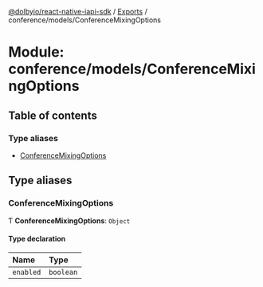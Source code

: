 [@dolbyio/react-native-iapi-sdk](../README.md) / [Exports](../modules.md) / conference/models/ConferenceMixingOptions

# Module: conference/models/ConferenceMixingOptions

## Table of contents

### Type aliases

- [ConferenceMixingOptions](conference_models_ConferenceMixingOptions.md#conferencemixingoptions)

## Type aliases

### ConferenceMixingOptions

Ƭ **ConferenceMixingOptions**: `Object`

#### Type declaration

| Name | Type |
| :------ | :------ |
| `enabled` | `boolean` |
